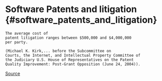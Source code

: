# Software Patents and litigation {#software_patents_and_litigation}

`The average cost of `\
`patent litigation ranges between $500,000 and $4,000,000 `\
`per party. `

`(Michael K. Kirk,... before the Subcommittee on `\
`Courts, the Internet, and Intellectual Property Committee of `\
`the Judiciary U.S. House of Representatives on the Patent `\
`Quality Improvement: Post-Grant Opposition (June 24, 2004)).`

[Source](http://www.patentbaristas.com/archives/000343.php "wikilink")
